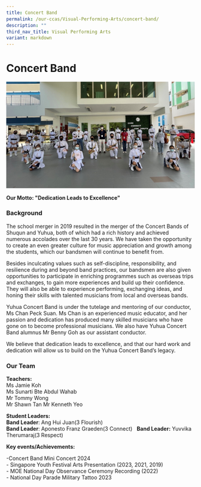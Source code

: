 ```yaml
---
title: Concert Band
permalink: /our-ccas/Visual-Performing-Arts/concert-band/
description: ""
third_nav_title: Visual Performing Arts
variant: markdown
---
```

# **Concert Band**

![](/images/dd.jpg)

**Our Motto: "Dedication Leads to Excellence"**

### Background
The school merger in 2019 resulted in the merger of the Concert Bands of Shuqun and Yuhua, both of which had a rich history and achieved numerous accolades over the last 30 years. We have taken the opportunity to create an even greater culture for music appreciation and growth among the students, which our bandsmen will continue to benefit from.&nbsp;

Besides inculcating values such as self-discipline, responsibility, and resilience during and beyond band practices, our bandsmen are also given opportunities to participate in enriching programmes such as overseas trips and exchanges, to gain more experiences and build up their confidence. They will also be able to experience performing, exchanging ideas, and honing their skills with talented musicians from local and overseas bands.&nbsp;

Yuhua Concert Band is under the tutelage and mentoring of our conductor, Ms Chan Peck Suan. Ms Chan is an experienced music educator, and her passion and dedication has produced many skilled musicians who have gone on to become professional musicians. We also have Yuhua Concert Band alumnus Mr Benny Goh as our assistant conductor.&nbsp;

We believe that dedication leads to excellence, and that our hard work and dedication will allow us to build on the Yuhua Concert Band’s legacy.


### Our Team

**Teachers:**<br>
Ms Jamie Koh  
Ms Sunarti Bte Abdul Wahab  
Mr Tommy Wong  
Mr Shawn Tan
Mr Kenneth Yeo

**Student Leaders:** <br>
**Band Leader**: Ang Hui Juan(3 Flourish)&nbsp;  
**Band Leader**: Aponesto Franz Graeden(3 Connect) &nbsp;
**Band Leader:** Yuvvika Therumaraj(3 Respect)&nbsp;


**Key events/Achievements:**  

\-Concert Band Mini Concert 2024   
\- Singapore Youth Festival Arts Presentation (2023, 2021, 2019)  
\- MOE National Day Observance Ceremony Recording (2022)  
\- National Day Parade Military Tattoo 2023
